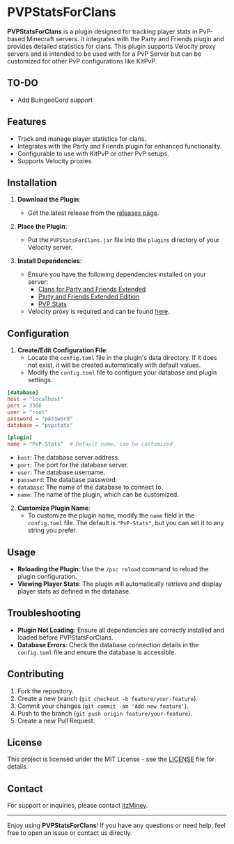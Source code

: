 # PVPStatsForClans

**PVPStatsForClans** is a plugin designed for tracking player stats in PvP-based Minecraft servers. It integrates with the Party and Friends plugin and provides detailed statistics for clans. This plugin supports Velocity proxy servers and is intended to be used with for a PvP Server but can be customized for other PvP configurations like KitPvP.


## TO-DO
- Add BuingeeCord support

## Features

- Track and manage player statistics for clans.
- Integrates with the Party and Friends plugin for enhanced functionality.
- Configurable to use with KitPvP or other PvP setups.
- Supports Velocity proxies.

## Installation

1. **Download the Plugin**:
   - Get the latest release from the [releases page](https://github.com/itzMiney/PVPStatsForClans/releases).

2. **Place the Plugin**:
   - Put the `PVPStatsForClans.jar` file into the `plugins` directory of your Velocity server.

3. **Install Dependencies**:
   - Ensure you have the following dependencies installed on your server:
     - [Clans for Party and Friends Extended](https://www.spigotmc.org/resources/clans-for-party-and-friends-extended.13890/)
     - [Party and Friends Extended Edition](https://www.spigotmc.org/resources/party-and-friends-extended-edition-for-bungeecord-velocity-supports-1-7-1-21-x.10123/)
     - [PVP Stats](https://www.spigotmc.org/resources/pvp-stats.59124/)
   - Velocity proxy is required and can be found [here](https://papermc.io/software/velocity).
   
## Configuration

1. **Create/Edit Configuration File**:
   - Locate the `config.toml` file in the plugin's data directory. If it does not exist, it will be created automatically with default values.
   - Modify the `config.toml` file to configure your database and plugin settings.

```toml
[database]
host = "localhost"
port = 3306
user = "root"
password = "password"
database = "pvpstats"

[plugin]
name = "PvP-Stats"  # Default name, can be customized
```

- `host`: The database server address.
- `port`: The port for the database server.
- `user`: The database username.
- `password`: The database password.
- `database`: The name of the database to connect to.
- `name`: The name of the plugin, which can be customized.

2. **Customize Plugin Name**:
   - To customize the plugin name, modify the `name` field in the `config.toml` file. The default is `"PvP-Stats"`, but you can set it to any string you prefer.

## Usage

- **Reloading the Plugin**: Use the `/psc reload` command to reload the plugin configuration.
- **Viewing Player Stats**: The plugin will automatically retrieve and display player stats as defined in the database.

## Troubleshooting

- **Plugin Not Loading**: Ensure all dependencies are correctly installed and loaded before PVPStatsForClans.
- **Database Errors**: Check the database connection details in the `config.toml` file and ensure the database is accessible.

## Contributing

1. Fork the repository.
2. Create a new branch (`git checkout -b feature/your-feature`).
3. Commit your changes (`git commit -am 'Add new feature'`).
4. Push to the branch (`git push origin feature/your-feature`).
5. Create a new Pull Request.

## License

This project is licensed under the MIT License - see the [LICENSE](LICENSE) file for details.

## Contact

For support or inquiries, please contact [itzMiney](mailto:itzminey@proton.me).

---

Enjoy using **PVPStatsForClans**! If you have any questions or need help, feel free to open an issue or contact us directly.

